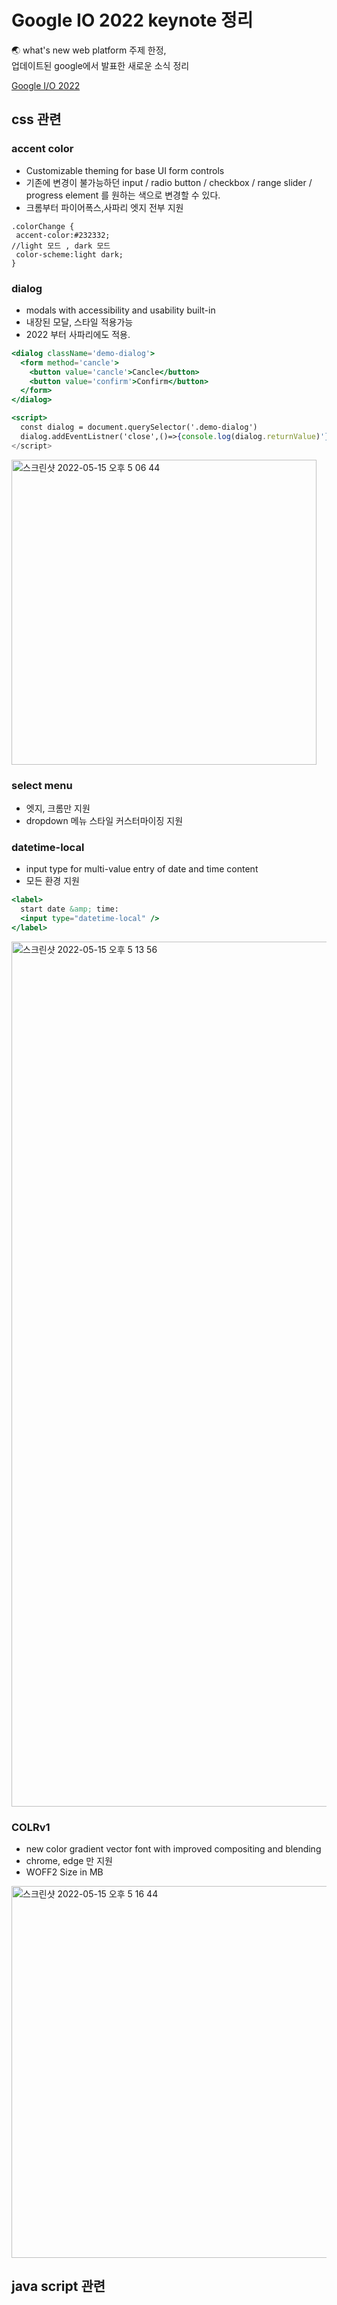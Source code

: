 # Google IO 2022 keynote 정리

<p> 🌏 what's new web platform 주제 한정, <br/>
업데이트된 google에서 발표한 새로운 소식 정리 </p>

[Google I/O 2022](https://io.google/2022/intl/ko/)

## css 관련

### accent color

- Customizable theming for base UI form controls
- 기존에 변경이 불가능하던 input / radio button / checkbox / range slider / progress element 를 원하는 색으로 변경할 수 있다.
- 크롬부터 파이어폭스,사파리 엣지 전부 지원

```
.colorChange {
 accent-color:#232332;
//light 모드 , dark 모드
 color-scheme:light dark;
}
```

### dialog

- modals with accessibility and usability built-in
- 내장된 모달, 스타일 적용가능
- 2022 부터 사파리에도 적용.

```jsx
<dialog className='demo-dialog'>
  <form method='cancle'>
    <button value='cancle'>Cancle</button>
    <button value='confirm'>Confirm</button>
  </form>
</dialog>

<script>
  const dialog = document.querySelector('.demo-dialog')
  dialog.addEventListner('close',()=>{console.log(dialog.returnValue)'});
</script>
```

<img width="488" alt="스크린샷 2022-05-15 오후 5 06 44" src="https://user-images.githubusercontent.com/80618616/168477926-9dee19e1-9cad-4da0-93f3-fbb647f0c9bb.png">

### select menu

- 엣지, 크롬만 지원
- dropdown 메뉴 스타일 커스터마이징 지원

### datetime-local

- input type for multi-value entry of date and time content
- 모든 환경 지원

```jsx
<label>
  start date &amp; time:
  <input type="datetime-local" />
</label>
```

<img width="1384" alt="스크린샷 2022-05-15 오후 5 13 56" src="https://user-images.githubusercontent.com/80618616/168477972-61fc52cf-662b-4d78-b7ca-7e39864f8c3a.png">

### COLRv1

- new color gradient vector font with improved compositing and blending
- chrome, edge 만 지원
- WOFF2 Size in MB

<img width="595" alt="스크린샷 2022-05-15 오후 5 16 44" src="https://user-images.githubusercontent.com/80618616/168477968-7e59907d-44e8-43c1-a716-900f9ead5e1a.png">

## java script 관련
